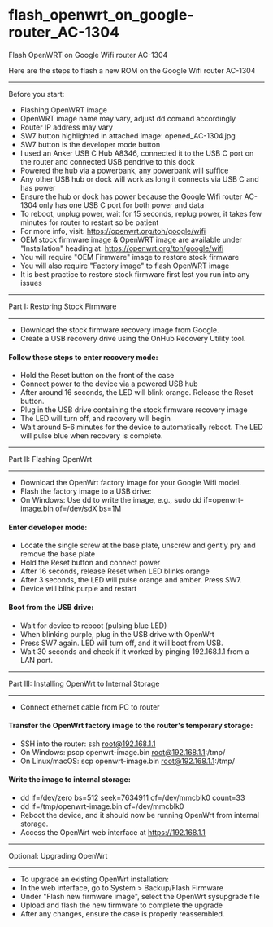 # flash_openwrt_on_google-router_AC-1304

Flash OpenWRT on Google Wifi router AC-1304

Here are the steps to flash a new ROM on the Google Wifi router AC-1304
******
Before you start:
* Flashing OpenWRT image
* OpenWRT image name may vary, adjust dd comand accordingly
* Router IP address may vary
* SW7 button highlighted in attached image: opened_AC-1304.jpg
* SW7 button is the developer mode button
* I used an Anker USB C Hub A8346, connected it to the USB C port on the router and connected USB pendrive to this dock
* Powered the hub via a powerbank, any powerbank will suffice
* Any other USB hub or dock will work as long it connects via USB C and has power
* Ensure the hub or dock has power because the Google Wifi router AC-1304 only has one USB C port for both power and data
* To reboot, unplug power, wait for 15 seconds, replug power, it takes few minutes for router to restart so be patient
* For more info, visit: https://openwrt.org/toh/google/wifi
* OEM stock firmware image & OpenWRT image are available under "Installation" heading at: https://openwrt.org/toh/google/wifi
* You will require "OEM Firmware" image to restore stock firmware
* You will also require "Factory image" to flash OpenWRT image
* It is best practice to restore stock firmware first lest you run into any issues


******
Part I: Restoring Stock Firmware
******
* Download the stock firmware recovery image from Google.
* Create a USB recovery drive using the OnHub Recovery Utility tool.
#### Follow these steps to enter recovery mode:
* Hold the Reset button on the front of the case
* Connect power to the device via a powered USB hub
* After around 16 seconds, the LED will blink orange. Release the Reset button.
* Plug in the USB drive containing the stock firmware recovery image
* The LED will turn off, and recovery will begin
* Wait around 5-6 minutes for the device to automatically reboot. The LED will pulse blue when recovery is complete.

******
Part II: Flashing OpenWrt
******
* Download the OpenWrt factory image for your Google Wifi model.
* Flash the factory image to a USB drive:
* On Windows: Use dd to write the image, e.g., sudo dd if=openwrt-image.bin of=/dev/sdX bs=1M
#### Enter developer mode:
* Locate the single screw at the base plate, unscrew and gently pry and remove the base plate
* Hold the Reset button and connect power
* After 16 seconds, release Reset when LED blinks orange
* After 3 seconds, the LED will pulse orange and amber. Press SW7.
* Device will blink purple and restart
#### Boot from the USB drive:
* Wait for device to reboot (pulsing blue LED)
* When blinking purple, plug in the USB drive with OpenWrt
* Press SW7 again. LED will turn off, and it will boot from USB.
* Wait 30 seconds and check if it worked by pinging 192.168.1.1 from a LAN port.

******
Part III: Installing OpenWrt to Internal Storage
******
* Connect ethernet cable from PC to router 
#### Transfer the OpenWrt factory image to the router's temporary storage:
* SSH into the router: ssh root@192.168.1.1
* On Windows: pscp openwrt-image.bin root@192.168.1.1:/tmp/
* On Linux/macOS: scp openwrt-image.bin root@192.168.1.1:/tmp/
#### Write the image to internal storage:
* dd if=/dev/zero bs=512 seek=7634911 of=/dev/mmcblk0 count=33
* dd if=/tmp/openwrt-image.bin of=/dev/mmcblk0
* Reboot the device, and it should now be running OpenWrt from internal storage.
* Access the OpenWrt web interface at https://192.168.1.1


******
Optional: Upgrading OpenWrt
******
* To upgrade an existing OpenWrt installation:
* In the web interface, go to System > Backup/Flash Firmware
* Under "Flash new firmware image", select the OpenWrt sysupgrade file
* Upload and flash the new firmware to complete the upgrade
* After any changes, ensure the case is properly reassembled.
